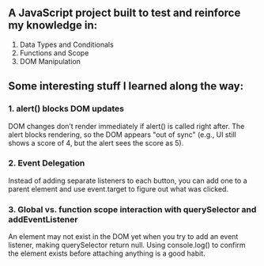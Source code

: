 ## A JavaScript project built to test and reinforce my knowledge in:
1. Data Types and Conditionals
2. Functions and Scope
3. DOM Manipulation
## Some interesting stuff I learned along the way:
### 1. alert() blocks DOM updates
DOM changes don’t render immediately if alert() is called right after. The alert blocks rendering, so the DOM appears "out of sync" (e.g., UI still shows a score of 4, but the alert sees the score as 5).
### 2. Event Delegation 
Instead of adding separate listeners to each button, you can add one to a parent element and use event.target to figure out what was clicked. 
### 3. Global vs. function scope interaction with querySelector and addEventListener
An element may not exist in the DOM yet when you try to add an event listener, making querySelector return null. Using console.log() to confirm the element exists before attaching anything is a good habit.